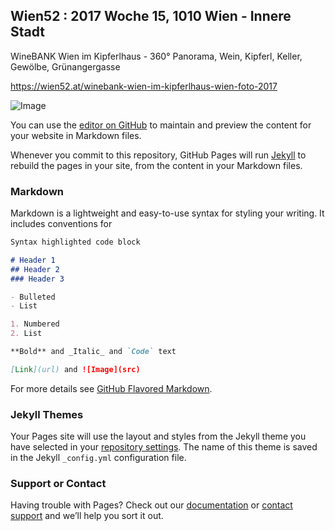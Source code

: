 ## Wien52 : 2017 Woche 15, 1010 Wien - Innere Stadt
WineBANK Wien im Kipferlhaus - 360° Panorama, Wein, Kipferl, Keller, Gewölbe, Grünangergasse

https://wien52.at/winebank-wien-im-kipferlhaus-wien-foto-2017

![Image](https://wien52.at/fotos/2017/kw15.s0.jpeg)




You can use the [editor on GitHub](https://github.com/ManfredGruber/wien52/edit/master/README.md) to maintain and preview the content for your website in Markdown files.

Whenever you commit to this repository, GitHub Pages will run [Jekyll](https://jekyllrb.com/) to rebuild the pages in your site, from the content in your Markdown files.

### Markdown

Markdown is a lightweight and easy-to-use syntax for styling your writing. It includes conventions for

```markdown
Syntax highlighted code block

# Header 1
## Header 2
### Header 3

- Bulleted
- List

1. Numbered
2. List

**Bold** and _Italic_ and `Code` text

[Link](url) and ![Image](src)
```

For more details see [GitHub Flavored Markdown](https://guides.github.com/features/mastering-markdown/).

### Jekyll Themes

Your Pages site will use the layout and styles from the Jekyll theme you have selected in your [repository settings](https://github.com/ManfredGruber/wien52/settings). The name of this theme is saved in the Jekyll `_config.yml` configuration file.

### Support or Contact

Having trouble with Pages? Check out our [documentation](https://help.github.com/categories/github-pages-basics/) or [contact support](https://github.com/contact) and we’ll help you sort it out.
